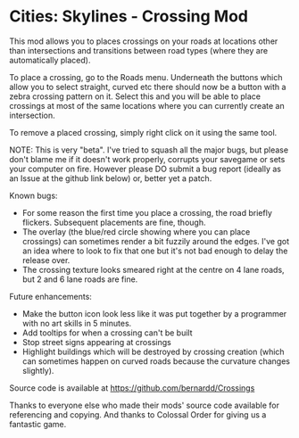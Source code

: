 # Cities: Skylines - Crossing Mod

This mod allows you to places crossings on your roads at locations other than intersections and transitions between road types (where they are automatically placed).

To place a crossing, go to the Roads menu. Underneath the buttons which allow you to select straight, curved etc there should now be a button with a zebra crossing pattern on it. Select this and you will be able to place crossings at most of the same locations where you can currently create an intersection.

To remove a placed crossing, simply right click on it using the same tool.

NOTE: This is very "beta". I've tried to squash all the major bugs, but please don't blame me if it doesn't work properly, corrupts your savegame or sets your computer on fire. However please DO submit a bug report (ideally as an Issue at the github link below) or, better yet a patch.

Known bugs:
* For some reason the first time you place a crossing, the road briefly flickers. Subsequent placements are fine, though.
* The overlay (the blue/red circle showing where you can place crossings) can sometimes render a bit fuzzily around the edges. I've got an idea where to look to fix that one but it's not bad enough to delay the release over.
* The crossing texture looks smeared right at the centre on 4 lane roads, but 2 and 6 lane roads are fine.

Future enhancements:
* Make the button icon look less like it was put together by a programmer with no art skills in 5 minutes.
* Add tooltips for when a crossing can't be built
* Stop street signs appearing at crossings
* Highlight buildings which will be destroyed by crossing creation (which can sometimes happen on curved roads because the curvature changes slightly).

Source code is available at https://github.com/bernardd/Crossings

Thanks to everyone else who made their mods' source code available for referencing and copying. And thanks to Colossal Order for giving us a fantastic game.
